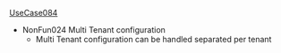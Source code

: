  [UseCase084](UseCase084.md)
 * NonFun024 Multi Tenant configuration
    * Multi Tenant configuration can be handled separated per tenant